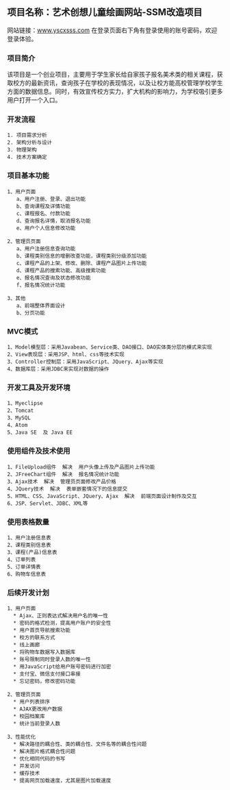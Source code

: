 ## 项目名称：艺术创想儿童绘画网站-SSM改造项目
网站链接：www.yscxsss.com    在登录页面右下角有登录使用的账号密码，欢迎登录体验。

### **项目简介**
该项目是一个创业项目，主要用于学生家长给自家孩子报名美术类的相关课程，获取校方的最新资讯，查询孩子在学校的表现情况，以及让校方能高校管理学校学生方面的数据信息。同时，有效宣传校方实力，扩大机构的影响力，为学校吸引更多用户打开一个入口。

### **开发流程**
	1. 项目需求分析  
	2. 架构分析与设计  
	3. 物理架构  
	4. 技术方案确定  

### **项目基本功能**
	1、用户页面
	   a、用户注册、登录、退出功能  
	   b、查询课程及详情功能  
	   c、课程报名、付款功能  
	   d、查询报名详情，取消报名功能  
	   e、用户个人信息修改功能  

	2、管理员页面
	   a、用户注册信息查询功能  
	   b、课程类别信息的增删改查功能，课程类别分级添加功能  
	   c、课程产品的上架、修改、删除、课程产品图片上传功能  
	   d、课程产品的搜索功能、高级搜索功能  
	   e、报名情况查询及状态修改功能  
	   f、报名情况统计功能  
  
	3、其他
	   a、前端整体界面设计  
	   b、分页功能  

### **MVC模式**
	1、Model模型层：采用Javabean、Service类、DAO接口、DAO实体类分层的模式来实现  
	2、View表现层：采用JSP、html、css等技术实现  
	3、Controller控制层：采用JavaScript、JQuery、Ajax等实现  
	4、数据库层：采用JDBC来实现对数据的操作  

### **开发工具及开发环境**
	1、Myeclipse  
	2、Tomcat  
	3、MySQL  
	4、Atom  
	5、Java SE  及 Java EE  

### **使用组件及技术使用**
	1、FileUpload组件  解决  用户头像上传及产品图片上传功能  
	2、JFreeChart组件  解决  报名情况统计功能  
	3、Ajax技术  解决  管理员页面修改产品价格  
	4、JQuery技术  解决  表单嵌套情况下的信息提交  
	5、HTML、CSS、JavaScript、JQuery、Ajax  解决  前端页面设计制作及交互  
	6、JSP、Servlet、JDBC、XML等  

### **使用表格数量**
	1、用户注册信息表  
	2、课程类别信息表  
	3、课程(产品)信息表  
	4、订单列表  
	5、订单详情表
	6、购物车信息表

### **后续开发计划**
	1、用户页面
	  * Ajax、正则表达式解决用户名的唯一性  
	  * 密码的格式检测，提高用户账户的安全性  
	  * 用户首页导航搜索功能  
	  * 校方的联系方式  
	  * 线上画廊  
	  * 将购物车数据写入数据库  
	  * 账号限制同时登录人数的唯一性  
	  * 用JavaScript给用户账号密码进行加密  
	  * 支付宝、微信支付接口串接  
	  * 忘记密码，修改密码功能  
	  
	2、管理员页面
	  * 用户列表排序  
	  * AJAX更改用户数据  
	  * 校园档案库  
	  * 统计当前登录人数
	  
	3、性能优化
	  * 解决路径的耦合性、类的耦合性、文件名等的耦合性问题  
	  * 解决图片格式耦合性问题  
	  * 优化相同代码的书写  
	  * 并发访问  
	  * 缓存技术  
	  * 提高网页加载速度，尤其是图片加载速度  

